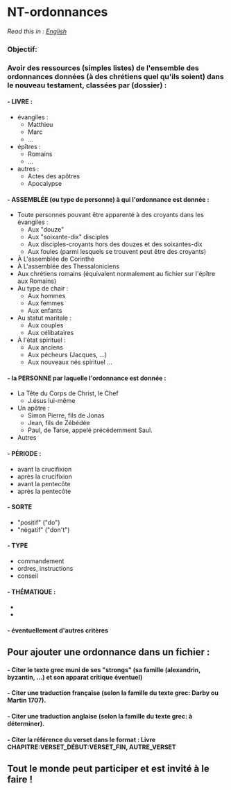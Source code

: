 # NT-ordonnances 

*Read this in : [English](README.md)*

  ### Objectif: 
  ### Avoir des ressources (simples listes) de l'ensemble des ordonnances données (à des chrétiens quel qu'ils soient) dans le nouveau testament, classées par (dossier) :
 
#### - LIVRE :
  - évangiles :
    - Matthieu
    - Marc
    - …
  - épîtres : 
    - Romains
    -  …
  - autres : 
    - Actes des apôtres
    - Apocalypse
 #### - ASSEMBLÉE (ou type de personne) à qui l'ordonnance est donnée : 
  - Toute personnes pouvant être apparenté à des croyants dans les évangiles : 
    - Aux "douze"
    - Aux "soixante-dix" disciples
    - Aux disciples-croyants hors des douzes et des soixantes-dix 
    - Aux foules (parmi lesquels se trouvent peut être des croyants)
  - À L'assemblée de Corinthe
  - À L'assemblée des Thessaloniciens
  - Aux chrétiens romains (équivalent normalement au fichier sur l'épître aux Romains)
  - Au type de chair :
     - Aux hommes
     - Aux femmes
     - Aux enfants
   - Au statut maritale :
     - Aux couples
     - Aux célibataires
   - À l'état spirituel :
     - Aux anciens
     - Aux pécheurs (Jacques, …)
     - Aux nouveaux nés spirituel
  …
 
 #### - la PERSONNE par laquelle l'ordonnance est donnée :
  - La Tête du Corps de Christ, le Chef
    - J.ésus lui-même
  - Un apôtre :
    - Simon Pierre, fils de Jonas
    - Jean, fils de Zébédée
    - Paul, de Tarse, appelé précédemment Saul.
  - Autres
    
 
 #### - PÉRIODE :
  - avant la crucifixion
  - après la crucifixion
  - avant la pentecôte
  - après la pentecôte
  
 #### - SORTE
  - "positif" ("do")
  - "négatif" ("don't")
 
 #### - TYPE
  - commandement
  - ordres, instructions
  - conseil
  
 #### - THÉMATIQUE :
  - 
  - 
 
 #### - éventuellement d'autres critères
 
 
 
 ## Pour ajouter une ordonnance dans un fichier :
  #### - Citer le texte grec muni de ses "strongs" (sa famille (alexandrin, byzantin, …) et son apparat critique éventuel)
  #### - Citer une traduction française (selon la famille du texte grec: Darby ou Martin 1707).
  #### - Citer une traduction anglaise (selon la famille du texte grec: à déterminer).
  #### - Citer la référence du verset dans le format :     Livre CHAPITRE:VERSET_DÉBUT:VERSET_FIN, AUTRE_VERSET
  
  
 ## Tout le monde peut participer et est invité à le faire !
 
